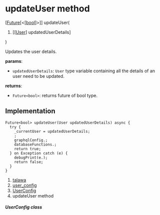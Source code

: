 
<div>

# updateUser method

</div>


[[Future](https://api.flutter.dev/flutter/dart-core/Future-class.html)[\<[[bool](https://api.flutter.dev/flutter/dart-core/bool-class.html)]\>]]
updateUser(

1.  [[[User](../../models_user_user_info/User-class.md)]
    updatedUserDetails]

)



Updates the user details.

**params**:

-   `updatedUserDetails`: `User` type variable containing all the
    details of an user need to be updated.

**returns**:

-   `Future<bool>`: returns future of bool type.



## Implementation

``` language-dart
Future<bool> updateUser(User updatedUserDetails) async {
  try {
    _currentUser = updatedUserDetails;
    ;
    graphqlConfig.;
    databaseFunctions.;
    return true;
  } on Exception catch (e) {
    debugPrint(e.);
    return false;
  }
}
```







1.  [talawa](../../index.md)
2.  [user_config](../../services_user_config/)
3.  [UserConfig](../../services_user_config/UserConfig-class.md)
4.  updateUser method

##### UserConfig class








